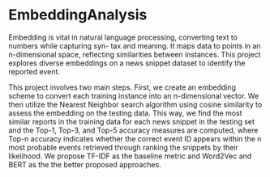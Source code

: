 # EmbeddingAnalysis

Embedding is vital in natural language processing, converting text to numbers while capturing syn- tax and meaning. It maps data to points in an n-dimensional space, reflecting similarities between instances. This project explores diverse embeddings on a news snippet dataset to identify the reported event.

This project involves two main steps. First, we create an embedding scheme to convert each training instance into an n-dimensional vector. We then utilize the Nearest Neighbor search algorithm using cosine similarity to assess the embedding on the testing data. This way, we find the most similar reports in the training data for each news snippet in the testing set and the Top-1, Top-3, and Top-5 accuracy measures are computed, where Top-n accuracy indicates whether the correct event ID appears within the n most probable events retrieved through ranking the snippets by their likelihood. We propose TF-IDF as the baseline metric and Word2Vec and BERT as the the better proposed approaches.

